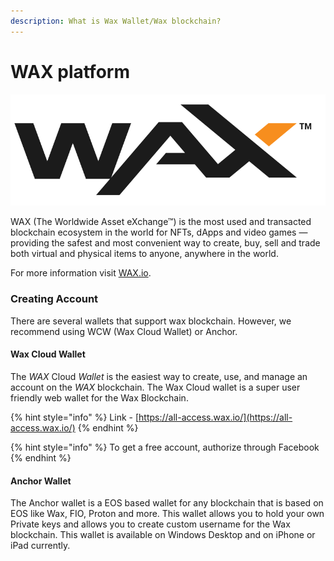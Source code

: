 ```yaml
---
description: What is Wax Wallet/Wax blockchain?
---
```


# WAX platform

![](../.gitbook/assets/wax-logo.png)

&#x20;   WAX (The Worldwide Asset eXchange™) is the most used and transacted blockchain ecosystem in the world for NFTs, dApps and video games — providing the safest and most convenient way to create, buy, sell and trade both virtual and physical items to anyone, anywhere in the world.

For more information visit [WAX.io](https://on.wax.io/about-wax/).

### **Creating Account**

&#x20;   There are several wallets that support wax blockchain. However, we recommend using WCW (Wax Cloud Wallet) or Anchor.&#x20;

#### Wax Cloud Wallet

&#x20;   The _WAX_ Cloud _Wallet_ is the easiest way to create, use, and manage an account on the _WAX_ blockchain. The Wax Cloud wallet is a super user friendly web wallet for the Wax Blockchain.

{% hint style="info" %}
Link - [https://all-access.wax.io/](https://all-access.wax.io/)
{% endhint %}

{% hint style="info" %}
To get a free account, authorize through Facebook
{% endhint %}

#### Anchor Wallet

&#x20;   The Anchor wallet is a EOS based wallet for any blockchain that is based on EOS like Wax, FIO, Proton and more. This wallet allows you to hold your own Private keys and allows you to create custom username for the Wax blockchain. This wallet is available on Windows Desktop and on iPhone or iPad currently.
